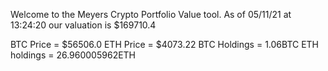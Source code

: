 Welcome to the Meyers Crypto Portfolio Value tool. 
As of 05/11/21 at 13:24:20 our valuation is $169710.4 

BTC Price = $56506.0
 ETH Price = $4073.22
BTC Holdings = 1.06BTC
 ETH holdings = 26.960005962ETH 
